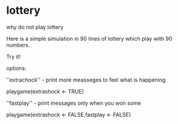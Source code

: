 # lottery
why do not play lottery

Here is a simple simulation in 90 lines of lottery which play with 90 numbers.

Try it! 

options:

''extrachock'' - print more measseges to feel what is happening

playgame(extrashock <- TRUE)


''fastplay'' - print messages only when you won some

playgame(extrashock <- FALSE,fastplay <- FALSE)
